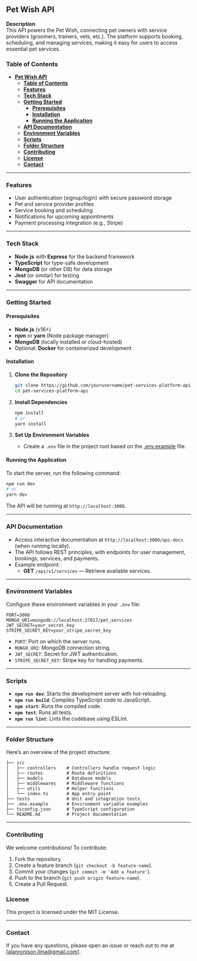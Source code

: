 ## **Pet Wish API**

**Description**  
This API powers the Pet Wish, connecting pet owners with service providers (groomers, trainers, vets, etc.). The platform supports booking, scheduling, and managing services, making it easy for users to access essential pet services.

### **Table of Contents**

- [**Pet Wish API**](#pet-wish-api)
  - [**Table of Contents**](#table-of-contents)
  - [**Features**](#features)
  - [**Tech Stack**](#tech-stack)
  - [**Getting Started**](#getting-started)
    - [**Prerequisites**](#prerequisites)
    - [**Installation**](#installation)
    - [**Running the Application**](#running-the-application)
  - [**API Documentation**](#api-documentation)
  - [**Environment Variables**](#environment-variables)
  - [**Scripts**](#scripts)
  - [**Folder Structure**](#folder-structure)
  - [**Contributing**](#contributing)
  - [**License**](#license)
  - [**Contact**](#contact)

---

### **Features**

- User authentication (signup/login) with secure password storage
- Pet and service provider profiles
- Service booking and scheduling
- Notifications for upcoming appointments
- Payment processing integration (e.g., Stripe)

---

### **Tech Stack**

- **Node.js** with **Express** for the backend framework
- **TypeScript** for type-safe development
- **MongoDB** (or other DB) for data storage
- **Jest** (or similar) for testing
- **Swagger** for API documentation

---

### **Getting Started**

#### **Prerequisites**

- **Node.js** (v16+)
- **npm** or **yarn** (Node package manager)
- **MongoDB** (locally installed or cloud-hosted)
- Optional: **Docker** for containerized development

#### **Installation**

1. **Clone the Repository**

   ```bash
   git clone https://github.com/yourusername/pet-services-platform-api.git
   cd pet-services-platform-api
   ```

2. **Install Dependencies**

   ```bash
   npm install
   # or
   yarn install
   ```

3. **Set Up Environment Variables**
   - Create a `.env` file in the project root based on the [.env.example](./.env.example) file.

#### **Running the Application**

To start the server, run the following command:

```bash
npm run dev
# or
yarn dev
```

The API will be running at `http://localhost:3000`.

---

### **API Documentation**

- Access interactive documentation at `http://localhost:3000/api-docs` (when running locally).
- The API follows REST principles, with endpoints for user management, bookings, services, and payments.
- Example endpoint:
  - **GET** `/api/v1/services` — Retrieve available services.

---

### **Environment Variables**

Configure these environment variables in your `.env` file:

```plaintext
PORT=3000
MONGO_URI=mongodb://localhost:27017/pet_services
JWT_SECRET=your_secret_key
STRIPE_SECRET_KEY=your_stripe_secret_key
```

- `PORT`: Port on which the server runs.
- `MONGO_URI`: MongoDB connection string.
- `JWT_SECRET`: Secret for JWT authentication.
- `STRIPE_SECRET_KEY`: Stripe key for handling payments.

---

### **Scripts**

- **`npm run dev`**: Starts the development server with hot-reloading.
- **`npm run build`**: Compiles TypeScript code to JavaScript.
- **`npm start`**: Runs the compiled code.
- **`npm test`**: Runs all tests.
- **`npm run lint`**: Lints the codebase using ESLint.

---

### **Folder Structure**

Here’s an overview of the project structure:

```plaintext
├── src
│   ├── controllers    # Controllers handle request logic
│   ├── routes         # Route definitions
│   ├── models         # Database models
│   ├── middlewares    # Middleware functions
│   ├── utils          # Helper functions
│   └── index.ts       # App entry point
├── tests              # Unit and integration tests
├── .env.example       # Environment variable examples
├── tsconfig.json      # TypeScript configuration
└── README.md          # Project documentation
```

---

### **Contributing**

We welcome contributions! To contribute:

1. Fork the repository.
2. Create a feature branch (`git checkout -b feature-name`).
3. Commit your changes (`git commit -m 'Add a feature'`).
4. Push to the branch (`git push origin feature-name`).
5. Create a Pull Request.

### **License**

This project is licensed under the MIT License.

---

### **Contact**

If you have any questions, please open an issue or reach out to me at [alanronison.lima@gmail.com].
